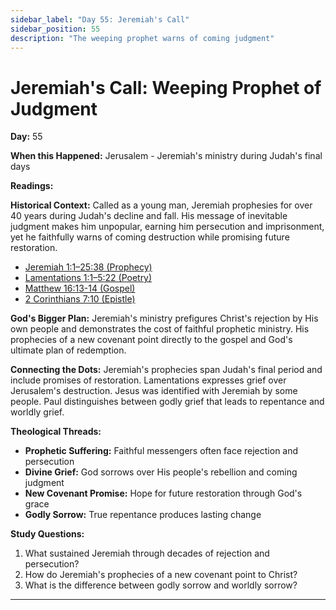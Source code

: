 ```yaml
---
sidebar_label: "Day 55: Jeremiah's Call"
sidebar_position: 55
description: "The weeping prophet warns of coming judgment"
---
```


# Jeremiah's Call: Weeping Prophet of Judgment

**Day:** 55

**When this Happened:** Jerusalem - Jeremiah's ministry during Judah's final days

**Readings:**

**Historical Context:** Called as a young man, Jeremiah prophesies for over 40 years during Judah's decline and fall. His message of inevitable judgment makes him unpopular, earning him persecution and imprisonment, yet he faithfully warns of coming destruction while promising future restoration.
 - [Jeremiah 1:1–25:38 (Prophecy)](https://www.biblegateway.com/passage/?search=Jeremiah+1%3A1-25%3A38)
 - [Lamentations 1:1–5:22 (Poetry)](https://www.biblegateway.com/passage/?search=Lamentations+1%3A1-5%3A22)
 - [Matthew 16:13-14 (Gospel)](https://www.biblegateway.com/passage/?search=Matthew+16%3A13-14)
 - [2 Corinthians 7:10 (Epistle)](https://www.biblegateway.com/passage/?search=2+Corinthians+7%3A10)

**God's Bigger Plan:** Jeremiah's ministry prefigures Christ's rejection by His own people and demonstrates the cost of faithful prophetic ministry. His prophecies of a new covenant point directly to the gospel and God's ultimate plan of redemption.

**Connecting the Dots:** Jeremiah's prophecies span Judah's final period and include promises of restoration. Lamentations expresses grief over Jerusalem's destruction. Jesus was identified with Jeremiah by some people. Paul distinguishes between godly grief that leads to repentance and worldly grief.

****Theological Threads:****
- **Prophetic Suffering:** Faithful messengers often face rejection and persecution
- **Divine Grief:** God sorrows over His people's rebellion and coming judgment
- **New Covenant Promise:** Hope for future restoration through God's grace
- **Godly Sorrow:** True repentance produces lasting change

**Study Questions:**
1. What sustained Jeremiah through decades of rejection and persecution?
2. How do Jeremiah's prophecies of a new covenant point to Christ?
3. What is the difference between godly sorrow and worldly sorrow?

---